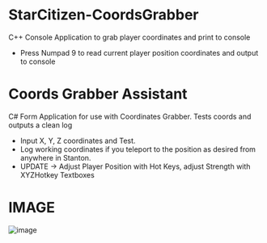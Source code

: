 # StarCitizen-CoordsGrabber
C++ Console Application to grab player coordinates and print to console
- Press Numpad 9 to read current player position coordinates and output to console

# Coords Grabber Assistant
C# Form Application for use with Coordinates Grabber. Tests coords and outputs a clean log
- Input X, Y, Z coordinates and Test. 
- Log working coordinates if you teleport to the position as desired from anywhere in Stanton.
- UPDATE -> Adjust Player Position with Hot Keys, adjust Strength with XYZHotkey Textboxes

# IMAGE
![image](https://user-images.githubusercontent.com/80198020/139641577-2ee77db5-d67f-46a7-b4c7-b1dc679a8424.png)
